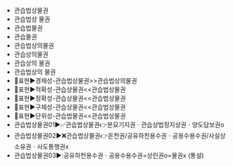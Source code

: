 - 관습법상물권
- 관습법상 물권
- 관습법물권
- 관습물권
- 관습법상의물권
- 관습상의물권
- 관습상의 물권
- 관습법상의 물권
- 📌표현▶️경제성-관습법상물권>>관습법상의물권
- 📌표현▶️적확성-관습상물권<<관습법상물권
- 📌표현▶️정확성-관습상물권<<관습법상물권
- 📌표현▶️구체성-관습상물권<<관습법상물권
- 📌표현▶️단위성-관습법물권<<관습법상물권
- 관습법상물권01▶️✅관습법상물권👉분묘기지권ㆍ관습상법정지상권ㆍ양도담보권o
- 관습법상물권02▶️❌관습법상물권👉온천권/공유하천용수권ㆍ공용수용수권/사실상소유권ㆍ사도통행권x
- 관습법상물권03▶️:공유하천용수권ㆍ공용수용수권=상린권o=물권x (통설)

